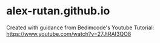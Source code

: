 # alex-rutan.github.io

Created with guidance from Bedimcode's Youtube Tutorial: https://www.youtube.com/watch?v=27JtRAI3QO8
